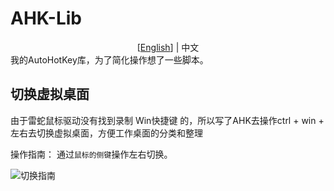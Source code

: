 # AHK-Lib
<div style="text-align: center;">[<a href="./README-EN.md">English</a>] | 中文</div>
我的AutoHotKey库，为了简化操作想了一些脚本。

## 切换虚拟桌面
由于雷蛇鼠标驱动没有找到录制 Win快捷键 的，所以写了AHK去操作ctrl + win + 左右去切换虚拟桌面，方便工作桌面的分类和整理

操作指南：
通过`鼠标的侧键`操作左右切换。

![切换指南](./imgs/pic1.gif)